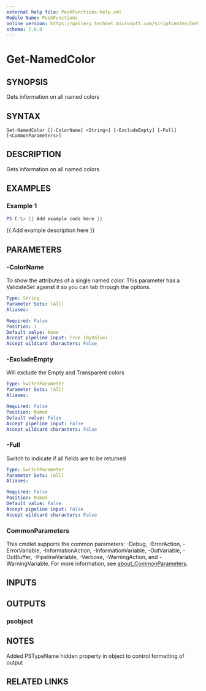 ```yaml
---
external help file: PoshFunctions-help.xml
Module Name: PoshFunctions
online version: https://gallery.technet.microsoft.com/scriptcenter/Get-MachineType-VM-or-ff43f3a9
schema: 2.0.0
---
```


# Get-NamedColor

## SYNOPSIS
Gets information on all named colors

## SYNTAX

```
Get-NamedColor [[-ColorName] <String>] [-ExcludeEmpty] [-Full] [<CommonParameters>]
```

## DESCRIPTION
Gets information on all named colors

## EXAMPLES

### Example 1
```powershell
PS C:\> {{ Add example code here }}
```

{{ Add example description here }}

## PARAMETERS

### -ColorName
To show the attributes of a single named color.
This parameter has a ValidateSet against it so you can tab through the options.

```yaml
Type: String
Parameter Sets: (All)
Aliases:

Required: False
Position: 1
Default value: None
Accept pipeline input: True (ByValue)
Accept wildcard characters: False
```

### -ExcludeEmpty
Will exclude the Empty and Transparent colors

```yaml
Type: SwitchParameter
Parameter Sets: (All)
Aliases:

Required: False
Position: Named
Default value: False
Accept pipeline input: False
Accept wildcard characters: False
```

### -Full
Switch to indicate if all fields are to be returned

```yaml
Type: SwitchParameter
Parameter Sets: (All)
Aliases:

Required: False
Position: Named
Default value: False
Accept pipeline input: False
Accept wildcard characters: False
```

### CommonParameters
This cmdlet supports the common parameters: -Debug, -ErrorAction, -ErrorVariable, -InformationAction, -InformationVariable, -OutVariable, -OutBuffer, -PipelineVariable, -Verbose, -WarningAction, and -WarningVariable. For more information, see [about_CommonParameters](http://go.microsoft.com/fwlink/?LinkID=113216).

## INPUTS

## OUTPUTS

### psobject
## NOTES
Added PSTypeName hidden property in object to control formatting of output

## RELATED LINKS
